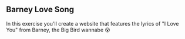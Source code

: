 ## Barney Love Song

In this exercise you'll create a website that features the lyrics of "I Love You" from Barney, the Big Bird wannabe :open_mouth:
